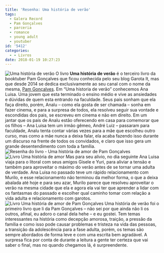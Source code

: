 ```yaml
---
title: 'Resenha: Uma história de verão'
tags:
  - Galera Record
  - Pam Gonçalves
  - parceria
  - romance
  - young adult
  - youtuber
id: '5412'
categories:
  - - Livros
date: 2018-01-19 10:27:23
---
```


![Uma história de verão ](http://natalia.blog.br/wp-content/uploads/2018/01/resenha-livro-uma-história-de-verão-pam-gonçalves.jpg) O livro **Uma história de verão** é o terceiro livro da booktuber Pam Gonçalves que ficou conhecida pelo seu blog Garota It, mas que desde 2014 se dedica exclusivamente ao seu canal com o nome da mesma, [Pam Gonçalves](https://www.youtube.com/channel/UC3kfc-8i69ak-J3GLpwJwlw). Em “Uma historia de verão” conhecemos Ana Luisa. Uma jovem que esta terminado o ensino médio e vive as ansiedades e dúvidas de quem esta entrando na faculdade. Seus pais sonham que ela faça direito, porém, Analu – como ela gosta de ser chamada – sonha em fazer cinema, e para a surpresa de todos, ela resolveu seguir sua vontade e escondidas dos pais, se escreveu em cinema e não em direito. Em um jantar que os pais de Analu estão oferecendo em casa para comemorar que os filhos – Ana Luisa tem um irmão gêmeo, André Luiz – passaram para faculdade, Analu tenta contar várias vezes para a mãe que escolheu outro curso, mas como a mãe nunca a deixa falar, ela acaba fazendo isso durante um discurso na frente de todos os convidados, e claro que isso gera um grande desentendimento com toda a família.  ![Resenha do livro - Uma história de amor de Pam Gonçalves ](http://natalia.blog.br/wp-content/uploads/2018/01/lombada-do-livro-uma-história-de-verão.jpg) ![Livro Uma história de amor](http://natalia.blog.br/wp-content/uploads/2018/01/contra-capa-livro-uma-história-de-amor.jpg) Mas para seu alivio, no dia seguinte Ana Luisa viaja para o litoral com seus amigos Gisele e Yuri, para aliviar a tensão e também para aproveitar o máximo do verão antes de se tornar uma adulta de verdade.  Ana Luisa no passado teve um rápido relacionamento com Murilo, e esse relacionamento não terminou da melhor forma, o que a deixa abalada até hoje e para seu azar, Murilo parece que resolveu aproveitar o verão na mesma cidade que ela e agora ela vai ter que aprender a lidar com os fantasmas do passado e escolher qual caminho tomar com relação a vida adulta e relacionamento com garotos. ![Livro Uma história de amor de Pam Gonçalves](http://natalia.blog.br/wp-content/uploads/2018/01/resumo-uma-história-de-amor.jpg) Uma história de verão foi o primeiro livro que li da Pam Gonçalves – não sei por que ainda não li os outros, afinal, eu adoro o canal dela hehe – e eu gostei. Tem temas interessantes na história como decepção amorosa, traição, a pressão da família e como isso pode causar problemas e tristeza na vida das pessoas, a transição da adolescência para a fase adulta, porém, os temas são sempre abordados de forma leve e com uma escrita bem agradável. A surpresa fica por conta de durante a leitura a gente ter certeza que vai saber o final, mas no quando chegamos lá, é surpreendente.